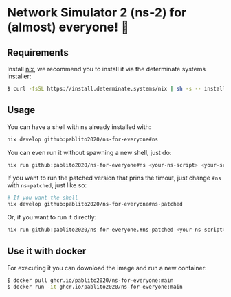 # Network Simulator 2 (ns-2) for (almost) everyone! 🎉

## Requirements

Install [nix](https://nixos.org/), we recommend you to install it via the determinate systems installer:

```bash
$ curl -fsSL https://install.determinate.systems/nix | sh -s -- install --no-confirm
```

## Usage

You can have a shell with ns already installed with:

```bash
nix develop github:pablito2020/ns-for-everyone#ns
```

You can even run it without spawning a new shell, just do: 

```bash
nix run github:pablito2020/ns-for-everyone#ns <your-ns-script> <your-script-args>
```

If you want to run the patched version that prins the timout, just change `#ns` with `ns-patched`, just like so:

```bash
# If you want the shell
nix develop github:pablito2020/ns-for-everyone#ns-patched
```

Or, if you want to run it directly:

```bash
nix run github:pablito2020/ns-for-everyone.#ns-patched <your-ns-script> <your-script-args>
```

## Use it with docker

For executing it you can download the image and run a new container:

```bash
$ docker pull ghcr.io/pablito2020/ns-for-everyone:main
$ docker run -it ghcr.io/pablito2020/ns-for-everyone:main
```
